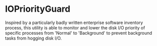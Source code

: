 IOPriorityGuard
===============

Inspired by a particularly badly written enterprise software inventory process, this utility is able to monitor and lower the disk I/O priority of specific processes from 'Normal' to 'Background' to prevent background tasks from hogging disk I/O.



